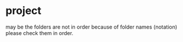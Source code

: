 # project
may be the folders are not in order because of folder names (notation) please check them in order.
